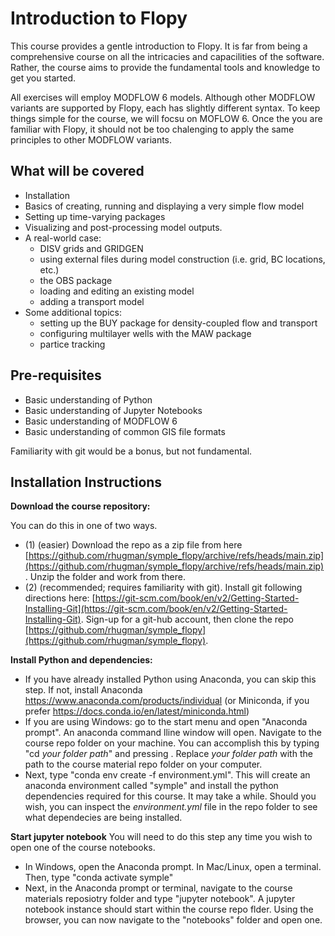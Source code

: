 # Introduction to Flopy

This course provides a gentle introduction to Flopy. It is far from being a comprehensive course on all the intricacies and capacilities of the software. Rather, 
the course aims to provide the fundamental tools and knowledge to get you started. 

All exercises will employ MODFLOW 6 models. Although other MODFLOW variants are supported by Flopy, each has slightly different syntax. 
To keep things simple for the course, we will focsu on MOFLOW 6. Once the you are familiar with Flopy, it should not be too chalenging to apply the same principles to other MODFLOW variants.

## What will be covered
 - Installation
 - Basics of creating, running and displaying a very simple flow model
 - Setting up time-varying packages
 - Visualizing and post-processing model outputs.
 - A real-world case:
   - DISV grids and GRIDGEN
   - using external files during model construction (i.e. grid, BC locations, etc.)
   - the OBS package
   - loading and editing an existing model
   - adding a transport model
 - Some additional topics:
   - setting up the BUY package for density-coupled flow and transport
   - configuring multilayer wells with the MAW package
   - partice tracking

## Pre-requisites
 - Basic understanding of Python 
 - Basic understanding of Jupyter Notebooks
 - Basic understanding of MODFLOW 6
 - Basic understanding of common GIS file formats

Familiarity with git would be a bonus, but not fundamental.

## Installation Instructions

**Download the course repository:**

You can do this in one of two ways. 
 - (1) (easier) Download the repo as a zip file from here [https://github.com/rhugman/symple_flopy/archive/refs/heads/main.zip](https://github.com/rhugman/symple_flopy/archive/refs/heads/main.zip). Unzip the folder and work from there.
 - (2) (recommended; requires familiarity with git). Install git following directions here: [https://git-scm.com/book/en/v2/Getting-Started-Installing-Git](https://git-scm.com/book/en/v2/Getting-Started-Installing-Git). Sign-up for a git-hub account, then clone the repo [https://github.com/rhugman/symple_flopy](https://github.com/rhugman/symple_flopy).

**Install Python and dependencies:**
 - If you have already installed Python using Anaconda, you can skip this step. If not, install Anaconda https://www.anaconda.com/products/individual (or Miniconda, if you prefer https://docs.conda.io/en/latest/miniconda.html)
 - If you are using Windows: go to the start menu and open "Anaconda prompt". An anaconda command lline window will open. Navigate to the course repo folder on your machine. You can accomplish this by typing "cd *your folder path*" and pressing <enter>. Replace *your folder path* with the  path to the course material repo folder on your computer.
 - Next, type "conda env create -f environment.yml". This will create an anaconda environment called "symple" and install the python dependencies required for this course. It may take a while. Should you wish, you can inspect the *environment.yml* file in the repo folder to see what dependecies are being installed.

**Start jupyter notebook**
You will need to do this step any time you wish to open one of the course notebooks.
 - In Windows, open the Anaconda prompt. In Mac/Linux, open a terminal. Then, type "conda activate symple"
 - Next, in the Anaconda prompt or terminal, navigate to the course materials reposiotry folder and type "jupyter notebook". A jupyter notebook instance should start within the course repo flder. Using the browser, you can now navigate to the "notebooks" folder and open one.
 
 
